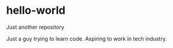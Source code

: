 # hello-world
Just another repository

Just a guy trying to learn code. Aspiring to work in tech industry.
